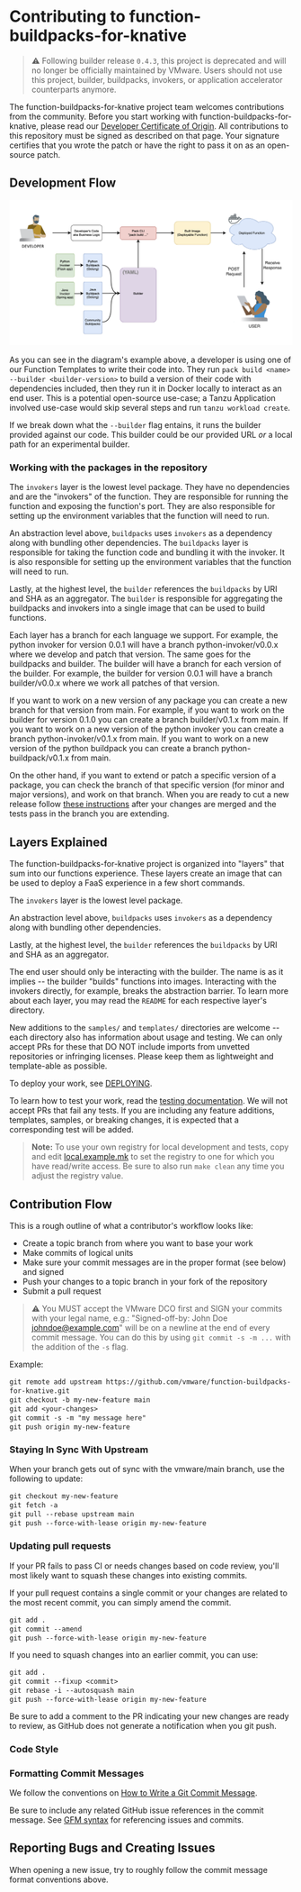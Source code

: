 
# Contributing to function-buildpacks-for-knative

> ⚠️ Following builder release `0.4.3`, this project is deprecated and will no longer be officially maintained by VMware. Users should not use this project, builder, buildpacks, invokers, or application accelerator counterparts anymore.

The function-buildpacks-for-knative project team welcomes contributions from the community. Before you start working with function-buildpacks-for-knative, please
read our [Developer Certificate of Origin](https://cla.vmware.com/dco). All contributions to this repository must be
signed as described on that page. Your signature certifies that you wrote the patch or have the right to pass it on
as an open-source patch.

## Development Flow

![System Architecture Diagram](hack/architecture-diagram.png)

As you can see in the diagram's example above, a developer is using one of our Function Templates to write their code into. They run `pack build <name> --builder <builder-version>` to build a version of their code with dependencies included, then they run it in Docker locally to interact as an end user. This is a potential open-source use-case; a Tanzu Application involved use-case would skip several steps and run `tanzu workload create`. 

If we break down what the `--builder` flag entains, it runs the builder provided against our code. This builder could be our provided URL _or_ a local path for an experimental builder.

### Working with the packages in the repository

The `invokers` layer is the lowest level package. They have no dependencies and are the "invokers" of the function. They are responsible for running the function and exposing the function's port. They are also responsible for setting up the environment variables that the function will need to run.

An abstraction level above, `buildpacks` uses `invokers` as a dependency along with bundling other dependencies. The `buildpacks` layer is responsible for taking the function code and bundling it with the invoker. It is also responsible for setting up the environment variables that the function will need to run.

Lastly, at the highest level, the `builder` references the `buildpacks` by URI and SHA as an aggregator. The `builder` is responsible for aggregating the buildpacks and invokers into a single image that can be used to build functions.

Each layer has a branch for each language we support. For example, the python invoker for version 0.0.1 will have a branch python-invoker/v0.0.x where we develop and patch that version. The same goes for the buildpacks and builder. The builder will have a branch for each version of the builder. For example, the builder for version 0.0.1 will have a branch builder/v0.0.x where we work all patches of that version.

If you want to work on a new version of any package you can create a new branch for that version from main. For example, if you want to work on the builder for version 0.1.0 you can create a branch builder/v0.1.x from main. If you want to work on a new version of the python invoker you can create a branch python-invoker/v0.1.x from main. If you want to work on a new version of the python buildpack you can create a branch python-buildpack/v0.1.x from main. 

On the other hand, if you want to extend or patch a specific version of a package, you can check the branch of that specific version (for minor and major versions), and work on that branch. When you are ready to cut a new release follow [these instructions](https://github.com/vmware-tanzu/function-buildpacks-for-knative/tree/main/builder#cut-a-builder-release) after your changes are merged and the tests pass in the branch you are extending.

## Layers Explained

The function-buildpacks-for-knative project is organized into "layers" that sum into our functions experience. These layers create an image that can be used to deploy a FaaS experience in a few short commands.

The `invokers` layer is the lowest level package.

An abstraction level above, `buildpacks` uses `invokers` as a dependency along with bundling other dependencies.

Lastly, at the highest level, the `builder` references the `buildpacks` by URI and SHA as an aggregator. 

The end user should only be interacting with the builder. The name is as it implies -- the builder "builds" functions into images. Interacting with the invokers directly, for example, breaks the abstraction barrier. To learn more about each layer, you may read the `README` for each respective layer's directory.

New additions to the `samples/` and `templates/` directories are welcome -- each directory also has information about usage and testing. We can only accept PRs for these that DO NOT include imports from unvetted repositories or infringing licenses. Please keep them as lightweight and template-able as possible.

To deploy your work, see [DEPLOYING](DEPLOYING.md).

To learn how to test your work, read the [testing documentation](/tests/README.md). We will not accept PRs that fail any tests. If you are including any feature additions, templates, samples, or breaking changes, it is expected that a corresponding test will be added.

> **Note:** To use your own registry for local development and tests, copy and edit [local.example.mk](/local.example.mk) to set the registry to one for which you have read/write access.
> Be sure to also run `make clean` any time you adjust the registry value.

## Contribution Flow

This is a rough outline of what a contributor's workflow looks like:

- Create a topic branch from where you want to base your work
- Make commits of logical units
- Make sure your commit messages are in the proper format (see below) and signed
- Push your changes to a topic branch in your fork of the repository
- Submit a pull request

> ⚠️ You MUST accept the VMware DCO first and SIGN your commits with your legal name, e.g.: "Signed-off-by: John Doe <johndoe@example.com>" will be on a newline at the end of every commit message. You can do this by using `git commit -s -m ...` with the addition of the `-s` flag.

Example:

``` shell
git remote add upstream https://github.com/vmware/function-buildpacks-for-knative.git
git checkout -b my-new-feature main
git add <your-changes>
git commit -s -m "my message here"
git push origin my-new-feature
```

### Staying In Sync With Upstream

When your branch gets out of sync with the vmware/main branch, use the following to update:

``` shell
git checkout my-new-feature
git fetch -a
git pull --rebase upstream main
git push --force-with-lease origin my-new-feature
```

### Updating pull requests

If your PR fails to pass CI or needs changes based on code review, you'll most likely want to squash these changes into
existing commits.

If your pull request contains a single commit or your changes are related to the most recent commit, you can simply
amend the commit.

``` shell
git add .
git commit --amend
git push --force-with-lease origin my-new-feature
```

If you need to squash changes into an earlier commit, you can use:

``` shell
git add .
git commit --fixup <commit>
git rebase -i --autosquash main
git push --force-with-lease origin my-new-feature
```

Be sure to add a comment to the PR indicating your new changes are ready to review, as GitHub does not generate a
notification when you git push.

### Code Style

### Formatting Commit Messages

We follow the conventions on [How to Write a Git Commit Message](http://chris.beams.io/posts/git-commit/).

Be sure to include any related GitHub issue references in the commit message.  See
[GFM syntax](https://guides.github.com/features/mastering-markdown/#GitHub-flavored-markdown) for referencing issues
and commits.

## Reporting Bugs and Creating Issues

When opening a new issue, try to roughly follow the commit message format conventions above.
